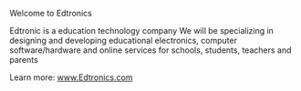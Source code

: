   

 Welcome to Edtronics 

 Edtronic is a education technology company We will be specializing in designing and developing 
 educational electronics, computer software/hardware and online services for schools, students, teachers and parents


Learn more: www.Edtronics.com